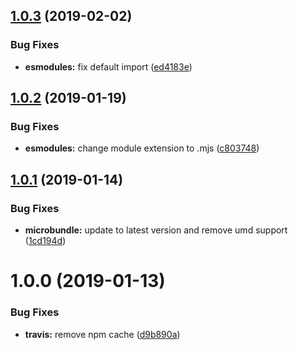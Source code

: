 ## [1.0.3](https://github.com/frontity/mobx-react-wrapper/compare/v1.0.2...v1.0.3) (2019-02-02)


### Bug Fixes

* **esmodules:** fix default import ([ed4183e](https://github.com/frontity/mobx-react-wrapper/commit/ed4183e))

## [1.0.2](https://github.com/frontity/mobx-react-wrapper/compare/v1.0.1...v1.0.2) (2019-01-19)


### Bug Fixes

* **esmodules:** change module extension to .mjs ([c803748](https://github.com/frontity/mobx-react-wrapper/commit/c803748))

## [1.0.1](https://github.com/frontity/mobx-react-wrapper/compare/v1.0.0...v1.0.1) (2019-01-14)


### Bug Fixes

* **microbundle:** update to latest version and remove umd support ([1cd194d](https://github.com/frontity/mobx-react-wrapper/commit/1cd194d))

# 1.0.0 (2019-01-13)


### Bug Fixes

* **travis:** remove npm cache ([d9b890a](https://github.com/frontity/mobx-react-wrapper/commit/d9b890a))

